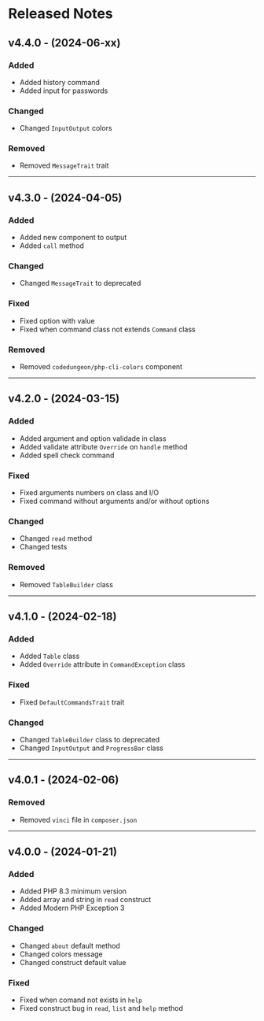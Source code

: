 # Released Notes

## v4.4.0 - (2024-06-xx)

### Added

- Added history command
- Added input for passwords

### Changed

- Changed `InputOutput` colors

### Removed

- Removed `MessageTrait` trait

----------------------------------------------------------------------

## v4.3.0 - (2024-04-05)

### Added

- Added new component to output
- Added `call` method

### Changed

- Changed `MessageTrait` to deprecated

### Fixed

- Fixed option with value
- Fixed when command class not extends `Command` class

### Removed

- Removed `codedungeon/php-cli-colors` component

----------------------------------------------------------------------

## v4.2.0 - (2024-03-15)

### Added

- Added argument and option validade in class
- Added validate attribute `Override` on `handle` method
- Added spell check command

### Fixed

- Fixed arguments numbers on class and I/O
- Fixed command without arguments and/or without options

### Changed

- Changed `read` method
- Changed tests

### Removed

- Removed `TableBuilder` class

----------------------------------------------------------------------

## v4.1.0 - (2024-02-18)

### Added

- Added `Table` class
- Added `Override` attribute in `CommandException` class

### Fixed

- Fixed `DefaultCommandsTrait` trait

### Changed

- Changed `TableBuilder` class to deprecated
- Changed `InputOutput` and `ProgressBar` class

----------------------------------------------------------------------

## v4.0.1 - (2024-02-06)

### Removed

- Removed `vinci` file in `composer.json`

----------------------------------------------------------------------

## v4.0.0 - (2024-01-21)

### Added

- Added PHP 8.3 minimum version
- Added array and string in `read` construct
- Added Modern PHP Exception 3

### Changed

- Changed `about` default method
- Changed colors message
- Changed construct default value

### Fixed

- Fixed when comand not exists in `help`
- Fixed construct bug in `read`, `list` and `help` method
